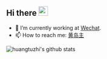 ## Hi there <img src="https://media.giphy.com/media/hvRJCLFzcasrR4ia7z/giphy.gif" width="25px">

- 🔭 I’m currently working at [Wechat](https://weixin.qq.com/).
- 📫 How to reach me: [黄岛主](https://fuzhii.com)

![huangtuzhi's github stats](https://github-readme-stats.vercel.app/api?username=huangtuzhi&show_icons=true)
